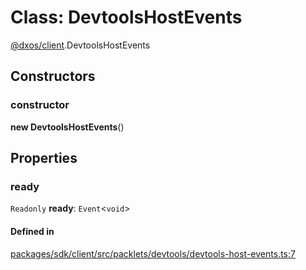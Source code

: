 # Class: DevtoolsHostEvents

[@dxos/client](../modules/dxos_client.md).DevtoolsHostEvents

## Constructors

### constructor

**new DevtoolsHostEvents**()

## Properties

### ready

 `Readonly` **ready**: `Event`<`void`\>

#### Defined in

[packages/sdk/client/src/packlets/devtools/devtools-host-events.ts:7](https://github.com/dxos/dxos/blob/main/packages/sdk/client/src/packlets/devtools/devtools-host-events.ts#L7)

